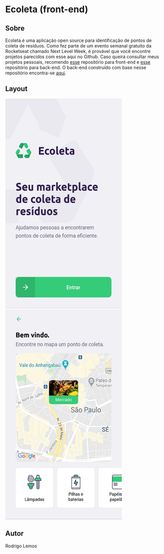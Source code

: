 # Ecoleta (front-end)

## Sobre

Ecoleta é uma aplicação open source para identificação de pontos de coleta de resíduos. Como fez parte de um evento semanal gratuito da Rocketseat chamado Next Level Week, é provável que você encontre projetos parecidos com esse aqui no Github.
Caso queira consultar meus projetos pessoais, recomendo [esse](https://github.com/rodrigolemos/my-school-front) repositório para front-end e [esse](https://github.com/rodrigolemos/my-school) repositório para back-end.
O back-end construído com base nesse repositório encontra-se [aqui](https://github.com/rodrigolemos/ecoleta).

## Layout

<p align="left" style="margin-top: 10px;">
  <img alt="Principal" src="./src/assets/ecoleta-1.jfif" width="367" height="659">
  <img alt="Principal" src="./src/assets/ecoleta-2.jfif" width="367" height="659">
</p>


## Autor

Rodrigo Lemos
